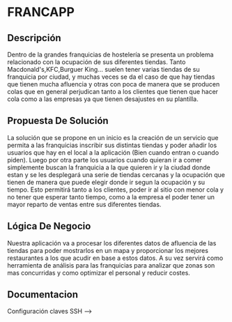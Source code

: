 # FRANCAPP

## Descripción
Dentro de la grandes franquicias de hostelería se presenta un problema relacionado con la ocupación de sus diferentes tiendas. Tanto Macdonald's,KFC,Burguer King... suelen tener varias tiendas de su franquicia por ciudad, y muchas veces se da el caso de que hay tiendas que tienen mucha afluencia y otras con poca de manera que se producen colas que en general perjudican tanto a los clientes que tienen que hacer cola como a las empresas ya que tienen desajustes en su plantilla.


## Propuesta De Solución
La solución que se propone en un inicio es la creación de un servicio que permita a las franquicias inscribir sus distintas tiendas y poder añadir los usuarios que hay en el local a la aplicación (Bien cuando entran o cuando piden). Luego por otra parte los usuarios cuando quieran ir a comer simplemente buscan la franquicia a la que quieren ir y la ciudad donde estan y se les desplegará una serie de tiendas cercanas y la ocupación que tienen de manera que puede elegir donde ir segun la ocupación y su tiempo. Esto permitirá tanto a los clientes, poder ir al sitio con menor cola y no tener que esperar tanto tiempo, como a la empresa el poder tener un mayor reparto de ventas entre sus diferentes tiendas.


## Lógica De Negocio
Nuestra aplicación va a procesar los diferentes datos de afluencia de las tiendas para poder mostrarlos en un mapa y proporcionar los mejores restaurantes a los que acudir en base a estos datos. A su vez servirá como herramienta de análisis para las franquicias para analizar que zonas son mas concurridas y como optimizar el personal y reducir costes.

## Documentacion
Configuración claves SSH -->
